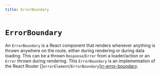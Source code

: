 ```yaml
---
title: ErrorBoundary
---
```


# `ErrorBoundary`

An `ErrorBoundary` is a React component that renders whenever anything is thrown anywhere on the route, either during rendering or during data loading. This can be a thrown `Response`/`Error` from a loader/action or an `Error` thrown during rendering. This `ErrorBoundary` is an implementation of the React Router []`errorElement`/`ErrorBoundary`][rr-error-boundary].

[rr-error-boundary]: https://reactrouter.com/en/main/route/error-element
